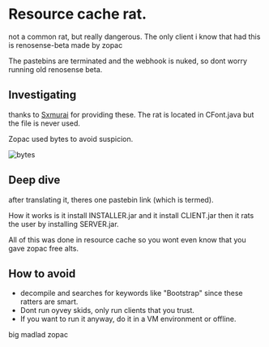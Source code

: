 # Resource cache rat.
not a common rat, but really dangerous. The only client i know that had this is renosense-beta made by zopac

The pastebins are terminated and the webhook is nuked, so dont worry running old renosense beta.

## Investigating 
thanks to [Sxmurai](https://github.com/Sxmurai/renosense-RATs) for providing these. The rat is located in CFont.java but the file is never used.

Zopac used bytes to avoid suspicion.

![bytes](https://cdn.upload.systems/uploads/stsyvbx7.png)

## Deep dive
after translating it, theres one pastebin link (which is termed).

How it works is it install INSTALLER.jar and it install CLIENT.jar then it rats the user by installing SERVER.jar.

All of this was done in resource cache so you wont even know that you gave zopac free alts.

## How to avoid
- decompile and searches for keywords like "Bootstrap" since these ratters are smart.
- Dont run oyvey skids, only run clients that you trust.
- If you want to run it anyway, do it in a VM environment or offline.

big madlad zopac
